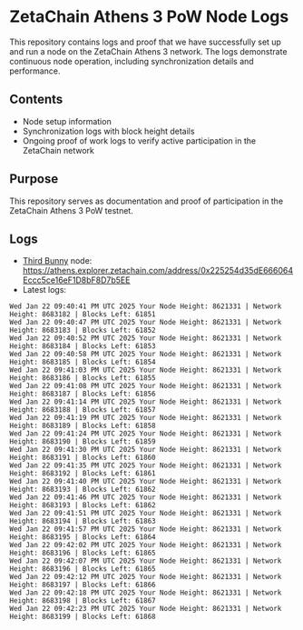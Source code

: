 # ZetaChain Athens 3 PoW Node Logs
This repository contains logs and proof that we have successfully set up and run a node on the ZetaChain Athens 3 network. The logs demonstrate continuous node operation, including synchronization details and performance.

## Contents
- Node setup information
- Synchronization logs with block height details
- Ongoing proof of work logs to verify active participation in the ZetaChain network

## Purpose
This repository serves as documentation and proof of participation in the ZetaChain Athens 3 PoW testnet.

## Logs

- [Third Bunny](https://thirdbunny.xyz/) node: https://athens.explorer.zetachain.com/address/0x225254d35dE666064Eccc5ce16eF1D8bF8D7b5EE
- Latest logs:
```
Wed Jan 22 09:40:41 PM UTC 2025 Your Node Height: 8621331 | Network Height: 8683182 | Blocks Left: 61851
Wed Jan 22 09:40:47 PM UTC 2025 Your Node Height: 8621331 | Network Height: 8683183 | Blocks Left: 61852
Wed Jan 22 09:40:52 PM UTC 2025 Your Node Height: 8621331 | Network Height: 8683184 | Blocks Left: 61853
Wed Jan 22 09:40:58 PM UTC 2025 Your Node Height: 8621331 | Network Height: 8683185 | Blocks Left: 61854
Wed Jan 22 09:41:03 PM UTC 2025 Your Node Height: 8621331 | Network Height: 8683186 | Blocks Left: 61855
Wed Jan 22 09:41:08 PM UTC 2025 Your Node Height: 8621331 | Network Height: 8683187 | Blocks Left: 61856
Wed Jan 22 09:41:14 PM UTC 2025 Your Node Height: 8621331 | Network Height: 8683188 | Blocks Left: 61857
Wed Jan 22 09:41:19 PM UTC 2025 Your Node Height: 8621331 | Network Height: 8683189 | Blocks Left: 61858
Wed Jan 22 09:41:24 PM UTC 2025 Your Node Height: 8621331 | Network Height: 8683190 | Blocks Left: 61859
Wed Jan 22 09:41:30 PM UTC 2025 Your Node Height: 8621331 | Network Height: 8683191 | Blocks Left: 61860
Wed Jan 22 09:41:35 PM UTC 2025 Your Node Height: 8621331 | Network Height: 8683192 | Blocks Left: 61861
Wed Jan 22 09:41:40 PM UTC 2025 Your Node Height: 8621331 | Network Height: 8683193 | Blocks Left: 61862
Wed Jan 22 09:41:46 PM UTC 2025 Your Node Height: 8621331 | Network Height: 8683193 | Blocks Left: 61862
Wed Jan 22 09:41:51 PM UTC 2025 Your Node Height: 8621331 | Network Height: 8683194 | Blocks Left: 61863
Wed Jan 22 09:41:57 PM UTC 2025 Your Node Height: 8621331 | Network Height: 8683195 | Blocks Left: 61864
Wed Jan 22 09:42:02 PM UTC 2025 Your Node Height: 8621331 | Network Height: 8683196 | Blocks Left: 61865
Wed Jan 22 09:42:07 PM UTC 2025 Your Node Height: 8621331 | Network Height: 8683196 | Blocks Left: 61865
Wed Jan 22 09:42:12 PM UTC 2025 Your Node Height: 8621331 | Network Height: 8683197 | Blocks Left: 61866
Wed Jan 22 09:42:18 PM UTC 2025 Your Node Height: 8621331 | Network Height: 8683198 | Blocks Left: 61867
Wed Jan 22 09:42:23 PM UTC 2025 Your Node Height: 8621331 | Network Height: 8683199 | Blocks Left: 61868
```
